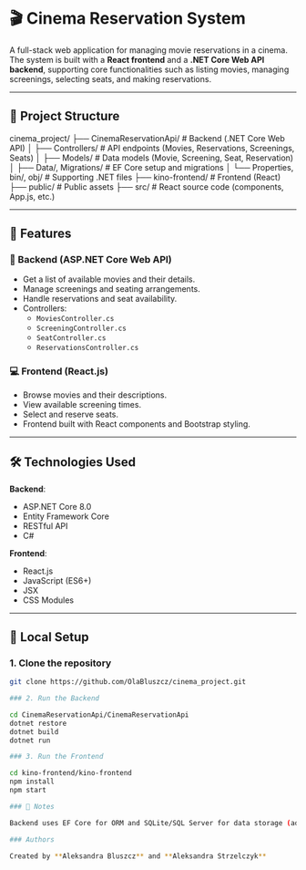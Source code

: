 # 🎬 Cinema Reservation System

A full-stack web application for managing movie reservations in a cinema. The system is built with a **React frontend** and a **.NET Core Web API backend**, supporting core functionalities such as listing movies, managing screenings, selecting seats, and making reservations.

---

## 📁 Project Structure

cinema_project/
├── CinemaReservationApi/ # Backend (.NET Core Web API)
│ ├── Controllers/ # API endpoints (Movies, Reservations, Screenings, Seats)
│ ├── Models/ # Data models (Movie, Screening, Seat, Reservation)
│ ├── Data/, Migrations/ # EF Core setup and migrations
│ └── Properties, bin/, obj/ # Supporting .NET files
├── kino-frontend/ # Frontend (React)
├── public/ # Public assets
├── src/ # React source code (components, App.js, etc.)


---

## 🚀 Features

### 🎥 Backend (ASP.NET Core Web API)

- Get a list of available movies and their details.
- Manage screenings and seating arrangements.
- Handle reservations and seat availability.
- Controllers:
  - `MoviesController.cs`
  - `ScreeningController.cs`
  - `SeatController.cs`
  - `ReservationsController.cs`

### 💻 Frontend (React.js)

- Browse movies and their descriptions.
- View available screening times.
- Select and reserve seats.
- Frontend built with React components and Bootstrap styling.

---

## 🛠️ Technologies Used

**Backend**:
- ASP.NET Core 8.0
- Entity Framework Core
- RESTful API
- C#

**Frontend**:
- React.js
- JavaScript (ES6+)
- JSX
- CSS Modules

---

## 🧪 Local Setup

### 1. Clone the repository
```bash
git clone https://github.com/OlaBluszcz/cinema_project.git

### 2. Run the Backend

cd CinemaReservationApi/CinemaReservationApi
dotnet restore
dotnet build
dotnet run

### 3. Run the Frontend

cd kino-frontend/kino-frontend
npm install
npm start

### 📌 Notes

Backend uses EF Core for ORM and SQLite/SQL Server for data storage (adjustable in configuration).

### Authors

Created by **Aleksandra Bluszcz** and **Aleksandra Strzelczyk**

 

